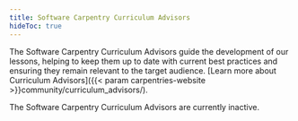 ```yaml
---
title: Software Carpentry Curriculum Advisors 
hideToc: true
---
```


The Software Carpentry Curriculum Advisors guide the development of our lessons, helping to keep them up to date with current best practices and ensuring they remain relevant to the target audience. [Learn more about Curriculum Advisors]({{< param carpentries-website >}}community/curriculum_advisors/).  

The Software Carpentry Curriculum Advisors are currently inactive.  
